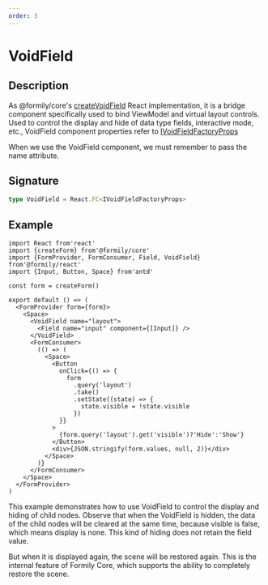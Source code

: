 ```yaml
---
order: 3
---
```


# VoidField

## Description

As @formily/core's [createVoidField](https://core.formilyjs.org/api/models/form#createvoidfield) React implementation, it is a bridge component specifically used to bind ViewModel and virtual layout controls. Used to control the display and hide of data type fields, interactive mode, etc., VoidField component properties refer to [IVoidFieldFactoryProps](https://core.formilyjs.org/api/models/form#ivoidfieldfactoryprops)

<Alert>
When we use the VoidField component, we must remember to pass the name attribute.
</Alert>

## Signature

```ts
type VoidField = React.FC<IVoidFieldFactoryProps>
```

## Example

```tsx
import React from'react'
import {createForm} from'@formily/core'
import {FormProvider, FormConsumer, Field, VoidField} from'@formily/react'
import {Input, Button, Space} from'antd'

const form = createForm()

export default () => (
  <FormProvider form={form}>
    <Space>
      <VoidField name="layout">
        <Field name="input" component={[Input]} />
      </VoidField>
      <FormConsumer>
        (() => (
          <Space>
            <Button
              onClick={() => {
                form
                  .query('layout')
                  .take()
                  .setState((state) => {
                    state.visible = !state.visible
                  })
              }}
            >
              {form.query('layout').get('visible')?'Hide':'Show'}
            </Button>
            <div>{JSON.stringify(form.values, null, 2)}</div>
          </Space>
        )}
      </FormConsumer>
    </Space>
  </FormProvider>
)
```

This example demonstrates how to use VoidField to control the display and hiding of child nodes. Observe that when the VoidField is hidden, the data of the child nodes will be cleared at the same time, because visible is false, which means display is none. This kind of hiding does not retain the field value.

But when it is displayed again, the scene will be restored again. This is the internal feature of Formily Core, which supports the ability to completely restore the scene.
